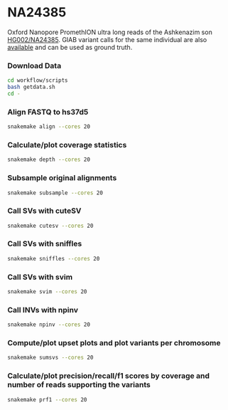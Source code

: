 # NA24385

Oxford Nanopore PromethION ultra long reads of the Ashkenazim son [HG002/NA24385](https://ftp.ncbi.nlm.nih.gov/giab/ftp/data/AshkenazimTrio/HG002_NA24385_son/UCSC_Ultralong_OxfordNanopore_Promethion/). GIAB variant calls for the same individual are also [available](https://ftp-trace.ncbi.nlm.nih.gov/giab/ftp/data/AshkenazimTrio/analysis/NIST_SVs_Integration_v0.6/) and can be used as ground truth.


### Download Data

``` bash
cd workflow/scripts
bash getdata.sh
cd -
```

### Align FASTQ to hs37d5

``` bash
snakemake align --cores 20 
```

### Calculate/plot coverage statistics

``` bash
snakemake depth --cores 20
```

### Subsample original alignments

``` bash
snakemake subsample --cores 20
```

### Call SVs with cuteSV

``` bash
snakemake cutesv --cores 20
```

### Call SVs with sniffles

``` bash
snakemake sniffles --cores 20
```

### Call SVs with svim

``` bash
snakemake svim --cores 20
```

### Call INVs with npinv

``` bash
snakemake npinv --cores 20
```

### Compute/plot upset plots and plot variants per chromosome

``` bash
snakemake sumsvs --cores 20
```

### Calculate/plot precision/recall/f1 scores by coverage and number of reads supporting the variants

``` bash
snakemake prf1 --cores 20
```

